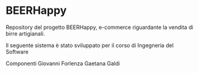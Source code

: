 # BEERHappy

Repository del progetto BEERHappy, e-commerce riguardante la vendita di birre artigianali.

Il seguente sistema è stato sviluppato per il corso di Ingegneria del Software

Componenti
Giovanni Forlenza 
Gaetana Galdi
